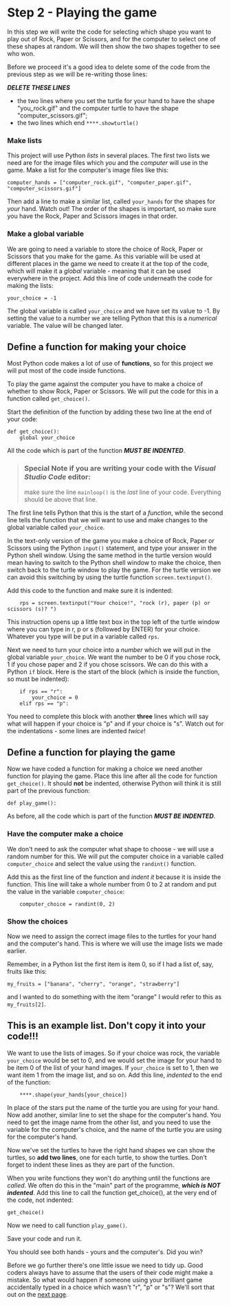 # Step 2 - Playing the game

In this step we will write the code for selecting which shape you want to play out of Rock, Paper or Scissors, and for the computer to select one of these shapes at random. We will then show the two shapes together to see who won.

Before we proceed it's a good idea to delete some of the code from the previous step as we will be re-writing those lines:

**_DELETE THESE LINES_**

* the two lines where you set the turtle for your hand to have the shape "you_rock.gif" and the computer turtle to have the shape "computer_scissors.gif";
* the two lines which end ```****.showturtle()```

### Make lists

This project will use Python *lists* in several places. The first two lists we need are for the image files which *you* and the *computer* will use in the game. Make a list for the computer's image files like this:
```
computer_hands = ["computer_rock.gif", "computer_paper.gif", "computer_scissors.gif"]
```

Then add a line to make a similar list, called ```your_hands``` for the shapes for *your* hand. Watch out! The order of the shapes is important, so make sure you have the Rock, Paper and Scissors images in that order.

### Make a global variable

We are going to need a variable to store the choice of Rock, Paper or Scissors that you make for the game. As this variable will be used at different places in the game we need to create it at the top of the code, which will make it a *global* variable - meaning that it can be used everywhere in the project. Add this line of code underneath the code for making the lists:
```
your_choice = -1
```
The global variable is called ```your_choice``` and we have set its value to -1. By setting the value to a number we are telling Python that this is a *numerical* variable. The value will be changed later.


## Define a function for making your choice

Most Python code makes a lot of use of **functions**, so for this project we will put most of the code inside functions. 

To play the game against the computer you have to make a choice of whether to show Rock, Paper or Scissors. We will put the code for this in a function called ```get_choice()```.

Start the definition of the function by adding these two line at the end of your code:
```
def get_choice():
    global your_choice
```
All the code which is part of the function **_MUST BE INDENTED_**.

>### Special Note if you are writing your code with the *Visual Studio Code* editor:
>make sure the line ```mainloop()``` is the *last* line of your code. Everything should be above that line. 

The first line tells Python that this is the start of a *function*, while the second line tells the function that we will want to use and make changes to the global variable called ```your_choice```.

In the text-only version of the game you make a choice of Rock, Paper or Scissors using the Python ```input()``` statement, and type your answer in the Python shell window. Using the same method in the turtle version would mean having to switch to the Python shell window to make the choice, then switch back to the turtle window to play the game. For the turtle version we can avoid this switching by using the turtle function ```screen.textinput()```.

Add this code to the function and make sure it is indented:
```
    rps = screen.textinput("Your choice!", "rock (r), paper (p) or scissors (s)? ")
```
This instruction opens up a little text box in the top left of the turtle window where you can type in r, p or s (followed by ENTER) for your choice. Whatever you type will be put in a variable called ```rps```.

Next we need to turn your choice into a *number* which we will put in the global variable ```your_choice```. We want the number to be 0 if you chose rock, 1 if you chose paper and 2 if you chose scissors. We can do this with a Python ```if``` block. Here is the start of the block (which is inside the function, so must be indented):
```
    if rps == "r":
        your_choice = 0
    elif rps == "p":
```
You need to complete this block with another **three** lines which will say what will happen if your choice is "p" and if your choice is "s". Watch out for the indentations - some lines are indented *twice*!

## Define a function for playing the game

Now we have coded a function for making a choice we need another function for playing the game. Place this line after all the code for function ```get_choice()```. It should **not** be indented, otherwise Python will think it is still part of the previous function:
```
def play_game():
```
As before, all the code which is part of the function **_MUST BE INDENTED_**.

### Have the computer make a choice

We don't need to ask the computer what shape to choose - we will use a random number for this. We will put the computer choice in a variable called ```computer_choice``` and select the value using the ```randint()``` function.

Add this as the first line of the function and *indent it* because it is inside the function. This line will take a whole number from 0 to 2 at random and put the value in the variable ```computer_choice```:
```
    computer_choice = randint(0, 2)
```

### Show the choices

Now we need to assign the correct image files to the turtles for your hand and the computer's hand. This is where we will use the image lists we made earlier.

Remember, in a Python list the first item is item 0, so if I had a list of, say, fruits like this:
```
my_fruits = ["banana", "cherry", "orange", "strawberry"]
```
and I wanted to do something with the item "orange" I would refer to this as ```my_fruits[2]```.

## This is an example list. Don't copy it into your code!!!

We want to use the lists of images. So if your choice was rock, the variable ```your_choice``` would be set to 0, and we would set the image for your hand to be item 0 of the list of your hand images. If ```your_choice``` is set to 1, then we want item 1 from the image list, and so on. Add this line, *indented* to the end of the function:
```
    ****.shape(your_hands[your_choice])
```
In place of the stars put the name of the turtle you are using for your hand.
Now add another, similar line to set the shape for the computer's hand. You need to get the image name from the other list, and you need to use the variable for the computer's choice, and the name of the turtle you are using for the computer's hand.

Now we've set the turtles to have the right hand shapes we can show the turtles, so **add two lines**, one for each turtle, to show the turtles. Don't forget to indent these lines as they are part of the function.

When you write functions they won't do anything until the functions are *called*. We often do this in the "main" part of the programme, **_which is NOT indented_**. Add this line to call the function get_choice(), at the very end of the code, not indented:
```
get_choice()
```
Now we need to call function ```play_game()```.

Save your code and run it.

You should see both hands - yours and the computer's. Did you win?

Before we go further there's one little issue we need to tidy up. Good coders always have to assume that the users of their code might make a mistake. So what would happen if someone using your brilliant game accidentally typed in a choice which wasn't "r", "p" or "s"? We'll sort that out on the [next page](README2.md).



